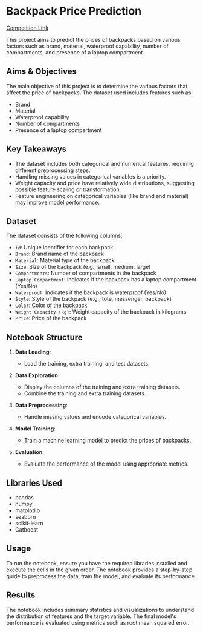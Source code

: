 # Backpack Price Prediction

[Competition Link](https://www.kaggle.com/competitions/playground-series-s5e2)

This project aims to predict the prices of backpacks based on various factors such as brand, material, waterproof capability, number of compartments, and presence of a laptop compartment.

## Aims & Objectives

The main objective of this project is to determine the various factors that affect the price of backpacks. The dataset used includes features such as:

- Brand
- Material
- Waterproof capability
- Number of compartments
- Presence of a laptop compartment

## Key Takeaways

- The dataset includes both categorical and numerical features, requiring different preprocessing steps.
- Handling missing values in categorical variables is a priority.
- Weight capacity and price have relatively wide distributions, suggesting possible feature scaling or transformation.
- Feature engineering on categorical variables (like brand and material) may improve model performance.

## Dataset

The dataset consists of the following columns:

- `id`: Unique identifier for each backpack
- `Brand`: Brand name of the backpack
- `Material`: Material type of the backpack
- `Size`: Size of the backpack (e.g., small, medium, large)
- `Compartments`: Number of compartments in the backpack
- `Laptop Compartment`: Indicates if the backpack has a laptop compartment (Yes/No)
- `Waterproof`: Indicates if the backpack is waterproof (Yes/No)
- `Style`: Style of the backpack (e.g., tote, messenger, backpack)
- `Color`: Color of the backpack
- `Weight Capacity (kg)`: Weight capacity of the backpack in kilograms
- `Price`: Price of the backpack

## Notebook Structure

1. **Data Loading**: 
    - Load the training, extra training, and test datasets.

2. **Data Exploration**:
    - Display the columns of the training and extra training datasets.
    - Combine the training and extra training datasets.

3. **Data Preprocessing**:
    - Handle missing values and encode categorical variables.

4. **Model Training**:
    - Train a machine learning model to predict the prices of backpacks.

5. **Evaluation**:
    - Evaluate the performance of the model using appropriate metrics.

## Libraries Used

- pandas
- numpy
- matplotlib
- seaborn
- scikit-learn
- Catboost

## Usage

To run the notebook, ensure you have the required libraries installed and execute the cells in the given order. The notebook provides a step-by-step guide to preprocess the data, train the model, and evaluate its performance.

## Results

The notebook includes summary statistics and visualizations to understand the distribution of features and the target variable. The final model's performance is evaluated using metrics such as root mean squared error.

